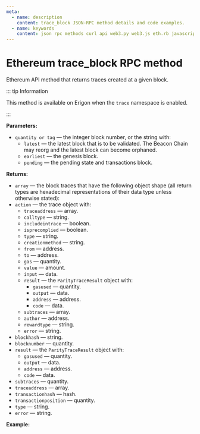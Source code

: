 ```yaml
---
meta:
  - name: description
    content: trace_block JSON-RPC method details and code examples.
  - name: keywords
    content: json rpc methods curl api web3.py web3.js eth.rb javascript python ruby ethereum debug trace
---
```


# Ethereum trace_block RPC method

Ethereum API method that returns traces created at a given block.

::: tip Information

This method is available on Erigon when the `trace` namespace is enabled.

:::

**Parameters:**

* `quantity or tag` — the integer block number, or the string with:
  * `latest` — the latest block that is to be validated. The Beacon Chain may reorg and the latest block can become orphaned.
  * `earliest` — the genesis block.
  * `pending` — the pending state and transactions block.

**Returns:**

* `array` — the block traces that have the following object shape (all return types are hexadecimal representations of their data type unless otherwise stated):
* `action` — the trace object with:
  * `traceaddress` — array.
  * `calltype` — string.
  * `includeintrace` — boolean.
  * `isprecomplied` — boolean.
  * `type` — string.
  * `creationmethod` — string.
  * `from` — address.
  * `to` — address.
  * `gas` — quantity.
  * `value` — amount.
  * `input` — data.
  * `result` — the `ParityTraceResult` object with:
      * `gasused` — quantity.
      * `output` — data.
      * `address` — address.
      * `code` — data.
  * `subtraces` — array.
  * `author` — address.
  * `rewardtype` — string.
  * `error` — string.  
* `blockhash` — string.
* `blocknumber` — quantity.
* `result` — the `ParityTraceResult` object with:
  * `gasused` — quantity.
  * `output` — data.
  * `address` — address.
  * `code` — data.
* `subtraces` — quantity.
* `traceaddress` — array.
* `transactionhash` — hash.
* `transactionposition` — quantity.
* `type` — string.
* `error` — string.

**Example:**

<CodeSwitcher :languages="{py:'web3.py', cr:'cURL'}">

<template v-slot:py>

``` py
from web3 import Web3
node_url = "CHAINSTACK_NODE_URL"
web3 = Web3.HTTPProvider(node_url)

trace = web3.make_request('trace_block', [15998560])
print(trace)
```

</template>
<template v-slot:cr>

``` sh
curl -X POST "CHAINSTACK_NODE_URL" \
  -H 'Content-Type: application/json' \
  --data '{"method":"trace_block","params":["0xF41E60"],"id":1,"jsonrpc":"2.0"}'
```

</template>
</CodeSwitcher>
